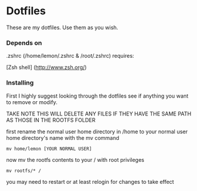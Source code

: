 # Dotfiles

These are my dotfiles. Use them as you wish.

### Depends on

.zshrc (/home/lemon/.zshrc & /root/.zshrc) requires:

[Zsh shell] (http://www.zsh.org/)

### Installing

First I highly suggest looking through the dotfiles see if anything you want to remove or modify.

TAKE NOTE THIS WILL DELETE ANY FILES IF THEY HAVE THE SAME PATH AS THOSE IN THE ROOTFS FOLDER

first rename the normal user home directory in /home to your normal user home directory's name with the mv command

```
mv home/lemon [YOUR NORMAL USER]
```

now mv the rootfs contents to your / with root privileges 

```
mv rootfs/* /
```

you may need to restart or at least relogin for changes to take effect
